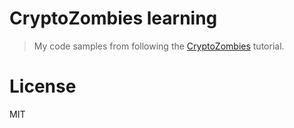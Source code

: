 # CryptoZombies learning

> My code samples from following the [CryptoZombies](https://cryptozombies.io/) tutorial.

# License

MIT
